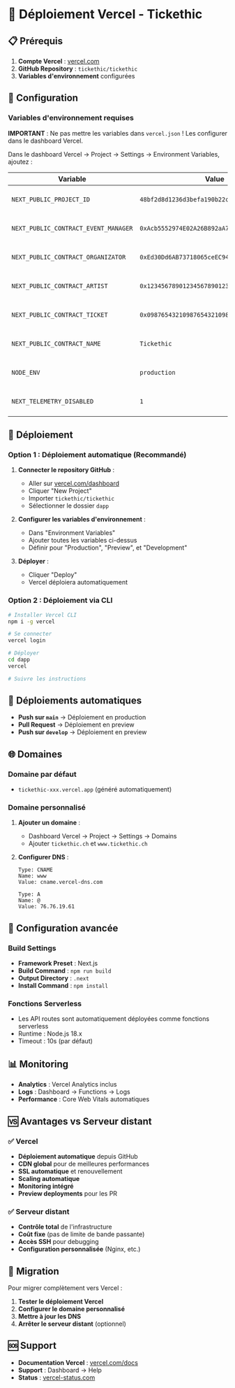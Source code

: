 # 🚀 Déploiement Vercel - Tickethic

## 📋 Prérequis

1. **Compte Vercel** : [vercel.com](https://vercel.com)
2. **GitHub Repository** : `tickethic/tickethic`
3. **Variables d'environnement** configurées

## 🔧 Configuration

### Variables d'environnement requises

**IMPORTANT** : Ne pas mettre les variables dans `vercel.json` ! Les configurer dans le dashboard Vercel.

Dans le dashboard Vercel → Project → Settings → Environment Variables, ajoutez :

| Variable | Value | Environment |
|----------|-------|-------------|
| `NEXT_PUBLIC_PROJECT_ID` | `48bf2d8d1236d3befa190b22c42ef96b` | Production, Preview, Development |
| `NEXT_PUBLIC_CONTRACT_EVENT_MANAGER` | `0xAcb5552974E02A26B892aA783ac501C0392C2478` | Production, Preview, Development |
| `NEXT_PUBLIC_CONTRACT_ORGANIZATOR` | `0xEd30Dd6AB73718065ceEC941D59f657d7A5FeA82` | Production, Preview, Development |
| `NEXT_PUBLIC_CONTRACT_ARTIST` | `0x1234567890123456789012345678901234567890` | Production, Preview, Development |
| `NEXT_PUBLIC_CONTRACT_TICKET` | `0x0987654321098765432109876543210987654321` | Production, Preview, Development |
| `NEXT_PUBLIC_CONTRACT_NAME` | `Tickethic` | Production, Preview, Development |
| `NODE_ENV` | `production` | Production, Preview, Development |
| `NEXT_TELEMETRY_DISABLED` | `1` | Production, Preview, Development |

## 🚀 Déploiement

### Option 1 : Déploiement automatique (Recommandé)

1. **Connecter le repository GitHub** :
   - Aller sur [vercel.com/dashboard](https://vercel.com/dashboard)
   - Cliquer "New Project"
   - Importer `tickethic/tickethic`
   - Sélectionner le dossier `dapp`

2. **Configurer les variables d'environnement** :
   - Dans "Environment Variables"
   - Ajouter toutes les variables ci-dessus
   - Définir pour "Production", "Preview", et "Development"

3. **Déployer** :
   - Cliquer "Deploy"
   - Vercel déploiera automatiquement

### Option 2 : Déploiement via CLI

```bash
# Installer Vercel CLI
npm i -g vercel

# Se connecter
vercel login

# Déployer
cd dapp
vercel

# Suivre les instructions
```

## 🔄 Déploiements automatiques

- **Push sur `main`** → Déploiement en production
- **Pull Request** → Déploiement en preview
- **Push sur `develop`** → Déploiement en preview

## 🌐 Domaines

### Domaine par défaut
- `tickethic-xxx.vercel.app` (généré automatiquement)

### Domaine personnalisé
1. **Ajouter un domaine** :
   - Dashboard Vercel → Project → Settings → Domains
   - Ajouter `tickethic.ch` et `www.tickethic.ch`

2. **Configurer DNS** :
   ```
   Type: CNAME
   Name: www
   Value: cname.vercel-dns.com
   
   Type: A
   Name: @
   Value: 76.76.19.61
   ```

## 🔧 Configuration avancée

### Build Settings
- **Framework Preset** : Next.js
- **Build Command** : `npm run build`
- **Output Directory** : `.next`
- **Install Command** : `npm install`

### Fonctions Serverless
- Les API routes sont automatiquement déployées comme fonctions serverless
- Runtime : Node.js 18.x
- Timeout : 10s (par défaut)

## 📊 Monitoring

- **Analytics** : Vercel Analytics inclus
- **Logs** : Dashboard → Functions → Logs
- **Performance** : Core Web Vitals automatiques

## 🆚 Avantages vs Serveur distant

### ✅ Vercel
- **Déploiement automatique** depuis GitHub
- **CDN global** pour de meilleures performances
- **SSL automatique** et renouvellement
- **Scaling automatique**
- **Monitoring intégré**
- **Preview deployments** pour les PR

### ✅ Serveur distant
- **Contrôle total** de l'infrastructure
- **Coût fixe** (pas de limite de bande passante)
- **Accès SSH** pour debugging
- **Configuration personnalisée** (Nginx, etc.)

## 🔄 Migration

Pour migrer complètement vers Vercel :

1. **Tester le déploiement Vercel**
2. **Configurer le domaine personnalisé**
3. **Mettre à jour les DNS**
4. **Arrêter le serveur distant** (optionnel)

## 🆘 Support

- **Documentation Vercel** : [vercel.com/docs](https://vercel.com/docs)
- **Support** : Dashboard → Help
- **Status** : [vercel-status.com](https://vercel-status.com)
